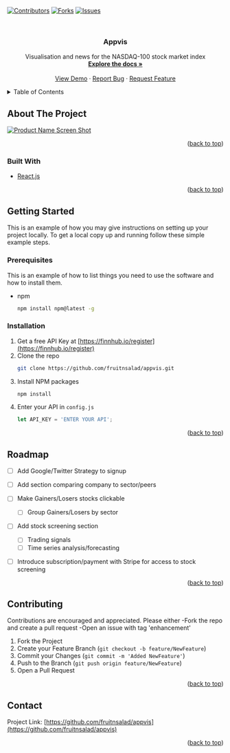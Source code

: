 <div id="top"></div>


[![Contributors][contributors-shield]][contributors-url]
[![Forks][forks-shield]][forks-url]
[![Issues][issues-shield]][issues-url]




<!-- PROJECT LOGO -->
<br />
<div align="center">

<h3 align="center">Appvis</h3>

  <p align="center">
    Visualisation and news for the NASDAQ-100 stock market index
    <br />
    <a href="https://github.com/fruitnsalad/appvis"><strong>Explore the docs »</strong></a>
    <br />
    <br />
    <a href="https://github.com/fruitnsalad/appvis">View Demo</a>
    ·
    <a href="https://github.com/fruitnsalad/appvis/issues">Report Bug</a>
    ·
    <a href="https://github.com/fruitnsalad/appvis/issues">Request Feature</a>
  </p>
</div>



<!-- TABLE OF CONTENTS -->
<details>
  <summary>Table of Contents</summary>
  <ol>
    <li>
      <a href="#about-the-project">About The Project</a>
      <ul>
        <li><a href="#built-with">Built With</a></li>
      </ul>
    </li>
    <li>
      <a href="#getting-started">Getting Started</a>
      <ul>
        <li><a href="#prerequisites">Prerequisites</a></li>
        <li><a href="#installation">Installation</a></li>
      </ul>
    </li>
    <li><a href="#usage">Usage</a></li>
    <li><a href="#roadmap">Roadmap</a></li>
    <li><a href="#contributing">Contributing</a></li>
    <li><a href="#license">License</a></li>
    <li><a href="#contact">Contact</a></li>
    <li><a href="#acknowledgments">Acknowledgments</a></li>
  </ol>
</details>



<!-- ABOUT THE PROJECT -->
## About The Project

[![Product Name Screen Shot][product-screenshot]](https://appvis.com)

<p align="right">(<a href="#top">back to top</a>)</p>



### Built With

* [React.js](https://reactjs.org/)

<p align="right">(<a href="#top">back to top</a>)</p>



<!-- GETTING STARTED -->
## Getting Started

This is an example of how you may give instructions on setting up your project locally.
To get a local copy up and running follow these simple example steps.

### Prerequisites

This is an example of how to list things you need to use the software and how to install them.
* npm
  ```sh
  npm install npm@latest -g
  ```

### Installation

1. Get a free API Key at [https://finnhub.io/register](https://finnhub.io/register)
2. Clone the repo
   ```sh
   git clone https://github.com/fruitnsalad/appvis.git
   ```
3. Install NPM packages
   ```sh
   npm install
   ```
4. Enter your API in `config.js`
   ```js
   let API_KEY = 'ENTER YOUR API';
   ```

<p align="right">(<a href="#top">back to top</a>)</p>

<!-- ROADMAP -->
## Roadmap

- [ ] Add Google/Twitter Strategy to signup
- [ ] Add section comparing company to sector/peers
- [ ] Make Gainers/Losers stocks clickable
    - [ ] Group Gainers/Losers by sector
- [ ] Add stock screening section
    - [ ] Trading signals
    - [ ] Time series analysis/forecasting
- [ ] Introduce subscription/payment with Stripe for access to stock screening


<p align="right">(<a href="#top">back to top</a>)</p>



<!-- CONTRIBUTING -->
## Contributing

Contributions are encouraged and appreciated. Please either
  -Fork the repo and create a pull request
  -Open an issue with tag 'enhancement'

1. Fork the Project
2. Create your Feature Branch (`git checkout -b feature/NewFeature`)
3. Commit your Changes (`git commit -m 'Added NewFeature'`)
4. Push to the Branch (`git push origin feature/NewFeature`)
5. Open a Pull Request


<p align="right">(<a href="#top">back to top</a>)</p>



<!-- CONTACT -->
## Contact

Project Link: [https://github.com/fruitnsalad/appvis](https://github.com/fruitnsalad/appvis)

<p align="right">(<a href="#top">back to top</a>)</p>


<!-- MARKDOWN LINKS & IMAGES -->
<!-- https://www.markdownguide.org/basic-syntax/#reference-style-links -->
[contributors-shield]: https://img.shields.io/github/contributors/fruitnsalad/appvis?style=for-the-badge
[contributors-url]: https://github.com/fruitnsalad/appvis/graphs/contributors

[forks-shield]: https://img.shields.io/github/forks/fruitnsalad/appvis.svg?style=for-the-badge
[forks-url]: https://github.com/fruitnsalad/appvis/network/members

[stars-shield]: https://img.shields.io/github/stars/fruitnsalad/appvis.svg?style=for-the-badge
[stars-url]: https://github.com/fruitnsalad/appvis/stargazers

[issues-shield]: https://img.shields.io/github/issues/fruitnsalad/appvis?style=for-the-badge
[issues-url]: https://github.com/fruitnsalad/appvis

[issues-shield]:https://img.shields.io/github/issues/fruitnsalad/appvis?style=for-the-badge
[issues-url]: https://github.com/fruitnsalad/appvis/issues

[license-shield]: https://img.shields.io/github/license/fruitnsalad/appvis.svg?style=for-the-badge
[license-url]: https://github.com/fruitnsalad/appvis/blob/master/LICENSE.txt

[product-screenshot]: https://github.com/fruitnsalad/appvis/blob/main/images/screenshot.png
